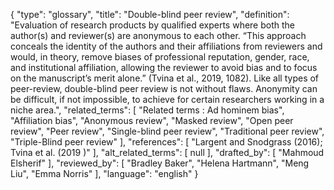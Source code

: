 {
    "type": "glossary",
    "title": "Double-blind peer review",
    "definition": "Evaluation of research products by qualified experts where both the author(s) and reviewer(s) are anonymous to each other. “This approach conceals the identity of the authors and their affiliations from reviewers and would, in theory, remove biases of professional reputation, gender, race, and institutional affiliation, allowing the reviewer to avoid bias and to focus on the manuscript’s merit alone.” (Tvina et al., 2019, 1082). Like all types of peer-review, double-blind peer review is not without flaws. Anonymity can be difficult, if not impossible, to achieve for certain researchers working in a niche area.",
    "related_terms": [
        "Related terms : Ad hominem bias",
        "Affiliation bias",
        "Anonymous review",
        "Masked review",
        "Open peer review",
        "Peer review",
        "Single-blind peer review",
        "Traditional peer review",
        "Triple-Blind peer review"
    ],
    "references": [
        "Largent and Snodgrass (2016); Tvina et al. (2019 )"
    ],
    "alt_related_terms": [
        null
    ],
    "drafted_by": [
        "Mahmoud Elsherif"
    ],
    "reviewed_by": [
        "Bradley Baker",
        "Helena Hartmann",
        "Meng Liu",
        "Emma Norris"
    ],
    "language": "english"
}